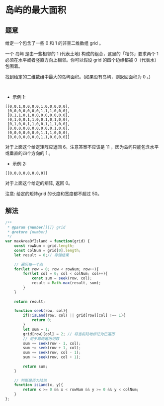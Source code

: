 # 岛屿的最大面积

## 题意

给定一个包含了一些 0 和 1 的非空二维数组 grid 。  

一个 岛屿 是由一些相邻的 1 (代表土地) 构成的组合，这里的「相邻」要求两个 1 必须在水平或者竖直方向上相邻。你可以假设 grid 的四个边缘都被 0（代表水）包围着。  

找到给定的二维数组中最大的岛屿面积。(如果没有岛屿，则返回面积为 0 。)  

 

- 示例 1:

```
[[0,0,1,0,0,0,0,1,0,0,0,0,0],
 [0,0,0,0,0,0,0,1,1,1,0,0,0],
 [0,1,1,0,1,0,0,0,0,0,0,0,0],
 [0,1,0,0,1,1,0,0,1,0,1,0,0],
 [0,1,0,0,1,1,0,0,1,1,1,0,0],
 [0,0,0,0,0,0,0,0,0,0,1,0,0],
 [0,0,0,0,0,0,0,1,1,1,0,0,0],
 [0,0,0,0,0,0,0,1,1,0,0,0,0]]
```
对于上面这个给定矩阵应返回 6。注意答案不应该是 11 ，因为岛屿只能包含水平或垂直的四个方向的 1 。  

- 示例 2:

```
[[0,0,0,0,0,0,0,0]]
```

对于上面这个给定的矩阵, 返回 0。  


注意: 给定的矩阵grid 的长度和宽度都不超过 50。  

## 解法

```js
/**
 * @param {number[][]} grid
 * @return {number}
 */
var maxAreaOfIsland = function(grid) {
    const rowNum = grid.length;
    const colNum = grid[0].length;
    let result = 0;// 存储结果
 
    // 遍历每一个点
    for(let row = 0; row < rowNum; row++){
        for(let col = 0; col < colNum; col++){
            const sum = seek(row, col);
            result = Math.max(result, sum);
        }
    }
 
    return result;
 
    function seek(row, col){
        if(!isLand(row, col) || grid[row][col] !== 1){
            return 0;
        }
        let sum = 1;
        grid[row][col] = 2; // 将当前陆地标记为已遍历
        // 用于岛屿遍历记数
        sum += seek(row - 1, col);
        sum += seek(row + 1, col);
        sum += seek(row, col - 1);
        sum += seek(row, col + 1);
 
        return sum;
    }
 
    // 判断是否为陆地
    function isLand(x, y){
        return x >= 0 && x < rowNum && y >= 0 && y < colNum;
    }
};
```

